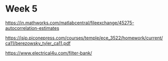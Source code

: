 # Week 5

https://in.mathworks.com/matlabcentral/fileexchange/45275-autocorrelation-estimates

https://isip.piconepress.com/courses/temple/ece_3522/homework/current/ca11/berezowsky_tyler_ca11.pdf

https://www.electrical4u.com/filter-bank/
